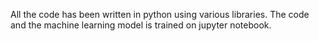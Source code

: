 All the code has been written in python using various libraries.
The code and the machine learning model is trained on jupyter notebook.
